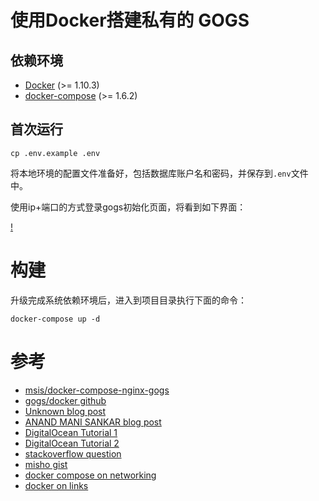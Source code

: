 使用Docker搭建私有的 GOGS
==========================================================

## 依赖环境
* [Docker](https://docs.docker.com/linux/step_one/) (>= 1.10.3)
* [docker-compose](https://docs.docker.com/compose/install/) (>= 1.6.2)

## 首次运行

```
cp .env.example .env
```

将本地环境的配置文件准备好，包括数据库账户名和密码，并保存到`.env`文件中。

使用ip+端口的方式登录gogs初始化页面，将看到如下界面：

[!](images/install.png)

# 构建
升级完成系统依赖环境后，进入到项目目录执行下面的命令：

```
docker-compose up -d
```




# 参考
* [msis/docker-compose-nginx-gogs](https://github.com/msis/docker-compose-nginx-gogs)
* [gogs/docker github](https://github.com/gogits/gogs/tree/master/docker)
* [Unknown blog post](https://unknwon.io/setup-gogs-with-https/)
* [ANAND MANI SANKAR blog post](http://anandmanisankar.com/posts/docker-container-nginx-node-redis-example/)
* [DigitalOcean Tutorial 1](https://www.digitalocean.com/community/tutorials/understanding-the-nginx-configuration-file-structure-and-configuration-contexts)
* [DigitalOcean Tutorial 2](https://www.digitalocean.com/community/tutorials/how-to-run-nginx-in-a-docker-container-on-ubuntu-14-04)
* [stackoverflow question](http://stackoverflow.com/questions/21181231/server-certificate-verification-failed-cafile-etc-ssl-certs-ca-certificates-c)
* [misho gist](https://gist.github.com/micho/1712812)
* [docker compose on networking](https://docs.docker.com/compose/networking/)
* [docker on links](https://docs.docker.com/engine/userguide/networking/default_network/dockerlinks/)
